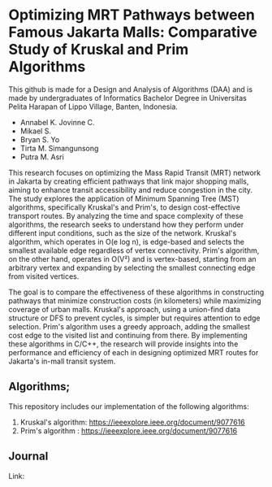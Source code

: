 # Optimizing MRT Pathways between Famous Jakarta Malls: Comparative Study of Kruskal and Prim Algorithms
This github is made for a Design and Analysis of Algorithms (DAA) and is made by undergraduates of Informatics Bachelor Degree in Universitas Pelita Harapan of Lippo Village, Banten, Indonesia.
- Annabel K. Jovinne C.
- Mikael S.
- Bryan S. Yo
- Tirta M. Simangunsong
- Putra M. Asri 

This research focuses on optimizing the Mass Rapid Transit (MRT) network in Jakarta by creating efficient pathways that link major shopping malls, aiming to enhance transit accessibility and reduce congestion in the city. The study explores the application of Minimum Spanning Tree (MST) algorithms, specifically Kruskal's and Prim's, to design cost-effective transport routes. By analyzing the time and space complexity of these algorithms, the research seeks to understand how they perform under different input conditions, such as the size of the network. Kruskal's algorithm, which operates in O(e log n), is edge-based and selects the smallest available edge regardless of vertex connectivity. Prim's algorithm, on the other hand, operates in O(V²) and is vertex-based, starting from an arbitrary vertex and expanding by selecting the smallest connecting edge from visited vertices. 

The goal is to compare the effectiveness of these algorithms in constructing pathways that minimize construction costs (in kilometers) while maximizing coverage of urban malls. Kruskal's approach, using a union-find data structure or DFS to prevent cycles, is simpler but requires attention to edge selection. Prim's algorithm uses a greedy approach, adding the smallest cost edge to the visited list and continuing from there. By implementing these algorithms in C/C++, the research will provide insights into the performance and efficiency of each in designing optimized MRT routes for Jakarta's in-mall transit system.

## Algorithms;
This repository includes our implementation of the following algorithms:
1. Kruskal's algorithm: https://ieeexplore.ieee.org/document/9077616
2. Prim's algorithm   : https://ieeexplore.ieee.org/document/9077616

## Journal
Link:
